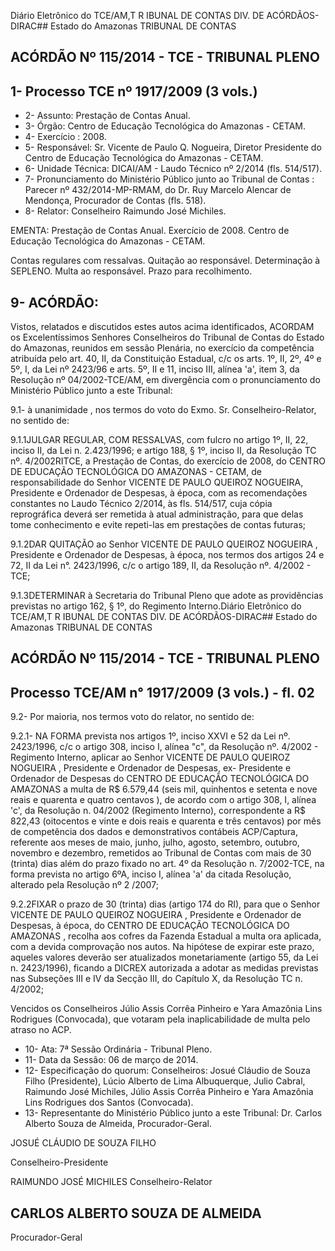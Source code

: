 Diário Eletrônico do TCE/AM,T R IBUNAL DE CONTAS DIV. DE ACÓRDÃOS-DIRAC## Estado do Amazonas TRIBUNAL DE CONTAS

## ACÓRDÃO Nº 115/2014 - TCE - TRIBUNAL PLENO

## 1- Processo TCE nº 1917/2009 (3 vols.)

- 2- Assunto: Prestação de Contas Anual.
- 3- Órgão: Centro de Educação Tecnológica do Amazonas - CETAM.
- 4- Exercício : 2008.
- 5-  Responsável: Sr.  Vicente  de  Paulo  Q.  Nogueira,  Diretor  Presidente  do  Centro  de Educação Tecnológica do Amazonas - CETAM.
- 6- Unidade Técnica: DICAI/AM - Laudo Técnico nº 2/2014 (fls. 514/517).
- 7-  Pronunciamento  do  Ministério  Público  junto  ao  Tribunal  de  Contas :  Parecer  nº 432/2014-MP-RMAM,  do  Dr.  Ruy  Marcelo  Alencar  de  Mendonça,  Procurador  de  Contas (fls. 518).
- 8- Relator: Conselheiro Raimundo José Michiles.

EMENTA: Prestação de Contas Anual. Exercício de 2008.  Centro  de  Educação Tecnológica do Amazonas - CETAM.

Contas  regulares  com  ressalvas.  Quitação ao responsável. Determinação à SEPLENO. Multa ao responsável. Prazo para recolhimento.

## 9- ACÓRDÃO:

Vistos, relatados e discutidos estes autos acima identificados,  ACORDAM os Excelentíssimos  Senhores  Conselheiros do Tribunal de Contas do Estado do Amazonas, reunidos em sessão Plenária, no exercício da competência atribuída pelo art. 40, II, da Constituição Estadual, c/c os arts. 1º, II, 2º, 4º e 5º, I, da Lei nº 2423/96 e arts. 5º, II  e  11,  inciso  III,  alínea  'a',  item  3,  da  Resolução  nº  04/2002-TCE/AM, em divergência com o pronunciamento do Ministério Público junto a este Tribunal:

9.1- à unanimidade , nos termos do voto do Exmo. Sr. Conselheiro-Relator, no sentido de:

9.1.1JULGAR REGULAR, COM RESSALVAS, com fulcro no artigo 1º, II, 22, inciso II, da Lei n. 2.423/1996; e artigo 188, § 1º, inciso II, da Resolução TC nº. 4/2002RITCE,  a  Prestação  de  Contas,  do  exercício  de  2008,  do CENTRO DE  EDUCAÇÃO TECNOLÓGICA DO AMAZONAS - CETAM, de responsabilidade do Senhor VICENTE DE PAULO QUEIROZ NOGUEIRA, Presidente e Ordenador de Despesas, à época, com as recomendações  constantes  no  Laudo  Técnico  2/2014,  às  fls.  514/517,  cuja  cópia reprográfica deverá ser remetida à atual administração, para que delas tome conhecimento e evite repeti-las em prestações de contas futuras;

9.1.2DAR  QUITAÇÃO ao Senhor VICENTE  DE  PAULO  QUEIROZ NOGUEIRA , Presidente e Ordenador de Despesas, à época, nos termos dos artigos 24 e 72, II da Lei n°. 2423/1996, c/c o artigo 189, II, da Resolução nº. 4/2002 - TCE;

9.1.3DETERMINAR à Secretaria do Tribunal Pleno que adote as providências previstas no artigo 162, § 1º, do Regimento Interno.Diário Eletrônico do TCE/AM,T R IBUNAL DE CONTAS DIV. DE ACÓRDÃOS-DIRAC## Estado do Amazonas TRIBUNAL DE CONTAS

## ACÓRDÃO Nº 115/2014 - TCE - TRIBUNAL PLENO

## Processo TCE/AM n° 1917/2009 (3 vols.) - fl. 02

9.2- Por maioria, nos termos voto do relator, no sentido de:

9.2.1-  NA  FORMA  prevista  nos  artigos  1º,  inciso  XXVI  e  52  da  Lei  nº. 2423/1996,  c/c  o  artigo  308,  inciso  I,  alínea  "c",  da  Resolução  nº.  4/2002  -  Regimento Interno, aplicar ao  Senhor VICENTE DE PAULO QUEIROZ NOGUEIRA ,  Presidente  e Ordenador  de  Despesas,  ex-  Presidente  e  Ordenador  de  Despesas  do CENTRO  DE EDUCAÇÃO  TECNOLÓGICA  DO  AMAZONAS a  multa  de R$  6.579,44 (seis  mil, quinhentos e setenta e nove reais e quarenta e quatro centavos ),  de  acordo com o artigo 308,  I, alínea 'c', da Resolução n. 04/2002 (Regimento Interno), correspondente a R$  822,43  (oitocentos e vinte e  dois reais e  quarenta e  três  centavos) por  mês  de competência dos dados e demonstrativos contábeis ACP/Captura, referente aos meses de maio,  junho,  julho,  agosto,  setembro,  outubro,  novembro  e  dezembro,  remetidos  ao Tribunal  de  Contas  com  mais  de  30  (trinta)  dias  além  do  prazo  fixado  no  art.  4º  da Resolução n. 7/2002-TCE, na forma prevista no  artigo 6ºA, inciso  I, alínea 'a' da citada Resolução, alterado pela Resolução nº 2 /2007;

9.2.2FIXAR o  prazo  de  30  (trinta)  dias  (artigo  174  do  RI),  para  que  o Senhor VICENTE  DE  PAULO  QUEIROZ  NOGUEIRA , Presidente e Ordenador  de Despesas,  à  época,  do CENTRO  DE  EDUCAÇÃO  TECNOLÓGICA  DO  AMAZONAS , recolha aos cofres da Fazenda Estadual a multa ora aplicada, com a devida comprovação nos  autos.  Na  hipótese  de  expirar  este  prazo,  aqueles  valores  deverão  ser  atualizados monetariamente (artigo 55, da Lei n. 2423/1996), ficando a DICREX autorizada a adotar as medidas previstas nas Subseções III e IV da Secção III, do Capítulo X, da Resolução TC n. 4/2002;

Vencidos os Conselheiros Júlio Assis Corrêa Pinheiro e Yara Amazônia Lins Rodrigues (Convocada), que votaram pela inaplicabilidade de multa pelo atraso no ACP.

- 10- Ata: 7ª Sessão Ordinária - Tribunal Pleno.
- 11- Data da Sessão: 06 de março de 2014.
- 12- Especificação do quorum: Conselheiros: Josué Cláudio de Souza Filho (Presidente), Lúcio  Alberto  de  Lima  Albuquerque,  Julio  Cabral,  Raimundo  José  Michiles,  Júlio  Assis Corrêa Pinheiro e Yara Amazônia Lins Rodrigues dos Santos (Convocada).
- 13-  Representante  do  Ministério  Público  junto  a  este  Tribunal: Dr. Carlos  Alberto Souza de Almeida, Procurador-Geral.

JOSUÉ CLÁUDIO DE SOUZA FILHO

Conselheiro-Presidente

RAIMUNDO JOSÉ MICHILES Conselheiro-Relator

## CARLOS ALBERTO SOUZA DE ALMEIDA

Procurador-Geral